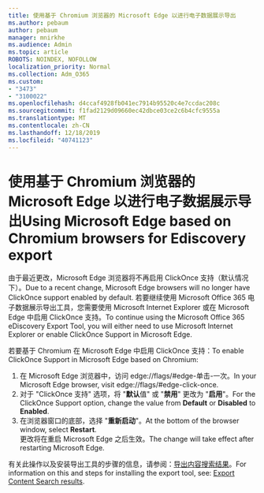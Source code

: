 ```yaml
---
title: 使用基于 Chromium 浏览器的 Microsoft Edge 以进行电子数据展示导出
ms.author: pebaum
author: pebaum
manager: mnirkhe
ms.audience: Admin
ms.topic: article
ROBOTS: NOINDEX, NOFOLLOW
localization_priority: Normal
ms.collection: Adm_O365
ms.custom:
- "3473"
- "3100022"
ms.openlocfilehash: d4ccaf4928fb041ec7914b95520c4e7ccdac208c
ms.sourcegitcommit: f1fad2129d09660ec42dbce03ce2c6b4cfc9555a
ms.translationtype: MT
ms.contentlocale: zh-CN
ms.lasthandoff: 12/18/2019
ms.locfileid: "40741123"
---
```

# <a name="using-microsoft-edge-based-on-chromium-browsers-for-ediscovery-export"></a><span data-ttu-id="421b8-102">使用基于 Chromium 浏览器的 Microsoft Edge 以进行电子数据展示导出</span><span class="sxs-lookup"><span data-stu-id="421b8-102">Using Microsoft Edge based on Chromium browsers for Ediscovery export</span></span>

<span data-ttu-id="421b8-103">由于最近更改，Microsoft Edge 浏览器将不再启用 ClickOnce 支持（默认情况下）。</span><span class="sxs-lookup"><span data-stu-id="421b8-103">Due to a recent change, Microsoft Edge browsers will no longer have ClickOnce support enabled by default.</span></span> <span data-ttu-id="421b8-104">若要继续使用 Microsoft Office 365 电子数据展示导出工具，您需要使用 Microsoft Internet Explorer 或在 Microsoft Edge 中启用 ClickOnce 支持。</span><span class="sxs-lookup"><span data-stu-id="421b8-104">To continue using the Microsoft Office 365 eDiscovery Export Tool, you will either need to use Microsoft Internet Explorer or enable ClickOnce Support in Microsoft Edge.</span></span> 

<span data-ttu-id="421b8-105">若要基于 Chromium 在 Microsoft Edge 中启用 ClickOnce 支持：</span><span class="sxs-lookup"><span data-stu-id="421b8-105">To enable ClickOnce Support in Microsoft Edge based on Chromium:</span></span> 
1. <span data-ttu-id="421b8-106">在 Microsoft Edge 浏览器中，访问 edge://flags/#edge-单击-一次。</span><span class="sxs-lookup"><span data-stu-id="421b8-106">In your Microsoft Edge browser, visit edge://flags/#edge-click-once.</span></span>
2. <span data-ttu-id="421b8-107">对于 "ClickOnce 支持" 选项，将 "**默认**值" 或 "**禁用**" 更改为 "**启用**"。</span><span class="sxs-lookup"><span data-stu-id="421b8-107">For the ClickOnce Support option, change the value from **Default** or **Disabled** to **Enabled**.</span></span> 
3. <span data-ttu-id="421b8-108">在浏览器窗口的底部，选择 "**重新启动**"。</span><span class="sxs-lookup"><span data-stu-id="421b8-108">At the bottom of the browser window, select **Restart**.</span></span> <br>
 <span data-ttu-id="421b8-109">更改将在重启 Microsoft Edge 之后生效。</span><span class="sxs-lookup"><span data-stu-id="421b8-109">The change will take effect after restarting Microsoft Edge.</span></span> 

<span data-ttu-id="421b8-110">有关此操作以及安装导出工具的步骤的信息，请参阅：[导出内容搜索结果](https://docs.microsoft.com/microsoft-365/compliance/export-search-results)。</span><span class="sxs-lookup"><span data-stu-id="421b8-110">For information on this and steps for installing the  export tool, see: [ Export Content Search results](https://docs.microsoft.com/microsoft-365/compliance/export-search-results).</span></span>